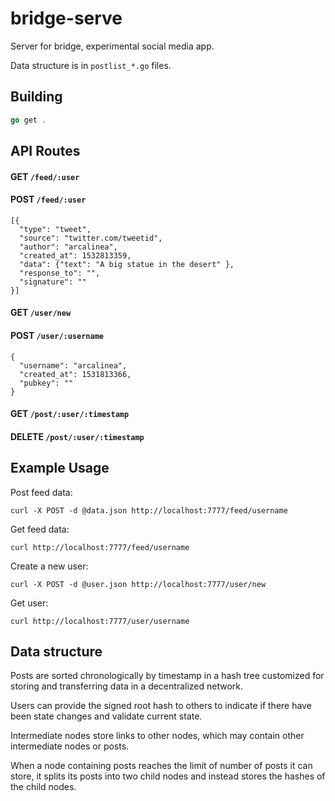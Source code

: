 # bridge-serve

Server for bridge, experimental social media app. 

Data structure is in `postlist_*.go` files. 

## Building

```go
go get .
```

## API Routes

#### GET `/feed/:user`
#### POST `/feed/:user`

```
[{
  "type": "tweet",
  "source": "twitter.com/tweetid",
  "author": "arcalinea",
  "created_at": 1532813359,
  "data": {"text": "A big statue in the desert" },
  "response_to": "",
  "signature": "" 
}]
```

#### GET `/user/new`
#### POST `/user/:username`

```
{
  "username": "arcalinea",
  "created_at": 1531813366,
  "pubkey": ""
}
```

#### GET `/post/:user/:timestamp`
#### DELETE `/post/:user/:timestamp`

## Example Usage

Post feed data:
```
curl -X POST -d @data.json http://localhost:7777/feed/username
```

Get feed data:

```
curl http://localhost:7777/feed/username
```

Create a new user: 

```
curl -X POST -d @user.json http://localhost:7777/user/new
```

Get user: 

```
curl http://localhost:7777/user/username
```

## Data structure 

Posts are sorted chronologically by timestamp in a hash tree customized for storing and transferring data in a decentralized network. 

Users can provide the signed root hash to others to indicate if there have been state changes and validate current state. 

Intermediate nodes store links to other nodes, which may contain other intermediate nodes or posts. 

When a node containing posts reaches the limit of number of posts it can store, it splits its posts into two child nodes and instead stores the hashes of the child nodes. 
